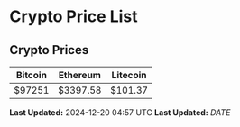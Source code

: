 # Crypto Price List

## Crypto Prices
| Bitcoin | Ethereum | Litecoin |
| ------- | -------- | -------- |
| $97251 | $3397.58 | $101.37 |
**Last Updated:** 2024-12-20 04:57 UTC
**Last Updated:** $DATE$
